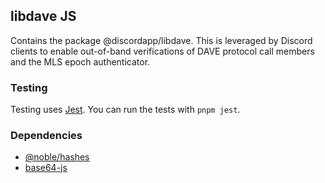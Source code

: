## libdave JS

Contains the package @discordapp/libdave. This is leveraged by Discord clients to enable out-of-band verifications of DAVE protocol call members and the MLS epoch authenticator.

### Testing

Testing uses [Jest](https://jestjs.io/). You can run the tests with `pnpm jest`.

### Dependencies

- [@noble/hashes](https://github.com/paulmillr/noble-hashes)
- [base64-js](https://www.npmjs.com/package/base64-js)